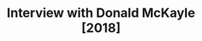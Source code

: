 ---
layout: manifest
title: Interview with Donald McKayle [2018]
manifest_name: interview-with-donald-mckayle-2018-

---